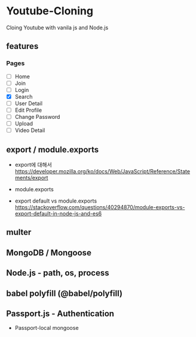 # Youtube-Cloning

Cloing Youtube with vanila js and Node.js

## features

### Pages

- [ ] Home
- [ ] Join
- [ ] Login
- [x] Search
- [ ] User Detail
- [ ] Edit Profile
- [ ] Change Password
- [ ] Upload
- [ ] Video Detail

## export / module.exports

- export에 대해서
  https://developer.mozilla.org/ko/docs/Web/JavaScript/Reference/Statements/export

- module.exports

- export default vs module.exports
  https://stackoverflow.com/questions/40294870/module-exports-vs-export-default-in-node-js-and-es6

## multer

## MongoDB / Mongoose

## Node.js - path, os, process

## babel polyfill (@babel/polyfill)

## Passport.js - Authentication
- Passport-local mongoose